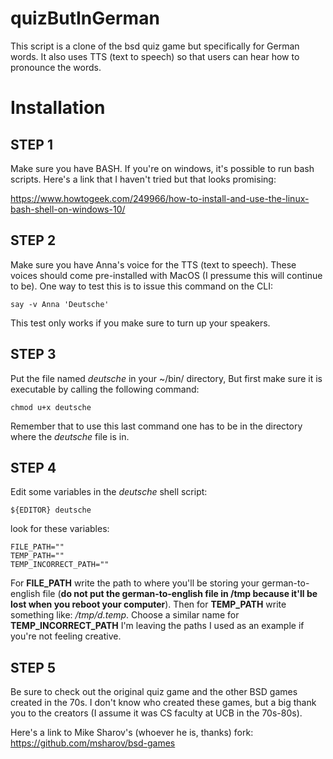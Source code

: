 # quizButInGerman
This script is a clone of the bsd quiz game but specifically for German words. It also uses TTS (text to speech) so that users can hear how to pronounce the words.

# Installation

## STEP 1
Make sure you have BASH. If you're on windows, it's possible to run bash scripts. Here's a link that I haven't tried but that looks promising:

https://www.howtogeek.com/249966/how-to-install-and-use-the-linux-bash-shell-on-windows-10/

## STEP 2
Make sure you have Anna's voice for the TTS (text to speech). These voices should come pre-installed with MacOS (I pressume this will continue to be). One way to test this is to issue this command on the CLI: 

```
say -v Anna 'Deutsche'
```

This test only works if you make sure to turn up your speakers. 

## STEP 3
Put the file named *deutsche* in your ~/bin/ directory, But first make sure it is executable by calling the following command:

```
chmod u+x deutsche
```

Remember that to use this last command one has to be in the directory where the *deutsche* file is in.

## STEP 4

Edit some variables in the *deutsche* shell script:

```
${EDITOR} deutsche
```

look for these variables:

```
FILE_PATH=""
TEMP_PATH=""
TEMP_INCORRECT_PATH=""
```

For **FILE_PATH** write the path to where you'll be storing your german-to-english file (**do not put the german-to-english file in /tmp because it'll be lost when you reboot your computer**). Then for **TEMP_PATH** write something like: */tmp/d.temp*. Choose a similar name for **TEMP_INCORRECT_PATH** I'm leaving the paths I used as an example if you're not feeling creative.

## STEP 5
Be sure to check out the original quiz game and the other BSD games created in the 70s. I don't know who created these games, but a big thank you to the creators (I assume it was CS faculty at UCB in the 70s-80s). 

Here's a link to Mike Sharov's (whoever he is, thanks) fork:
https://github.com/msharov/bsd-games
